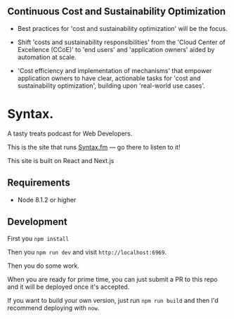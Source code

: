 ## Continuous Cost and Sustainability Optimization


- Best practices for 'cost and sustainability optimization' will be the focus.

- Shift 'costs and sustainability responsibilities' from the 'Cloud Center of Excellence (CCoE)' to 'end users' and 'application owners' aided by automation at scale.

- 'Cost efficiency and implementation of mechanisms' that empower application owners to have clear, actionable tasks for 'cost and sustainability optimization', building upon 'real-world use cases'.
# Syntax.

A tasty treats podcast for Web Developers.

This is the site that runs [Syntax.fm](https://syntax.fm) — go there to listen to it!

This site is built on React and Next.js

## Requirements
- Node 8.1.2 or higher

## Development

First you `npm install`

Then you `npm run dev` and visit `http://localhost:6969`.

Then you do some work.

When you are ready for prime time, you can just submit a PR to this repo and it will be deployed once it's accepted.

If you want to build your own version, just run `npm run build` and then I'd recommend deploying with `now`.
